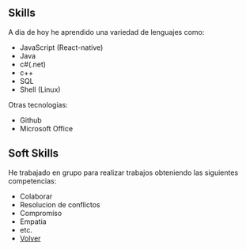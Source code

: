 ## Skills
A dia de hoy he aprendido una variedad de lenguajes como:
- JavaScript (React-native)
- Java
- c#(.net)
- c++
- SQL
- Shell (Linux)
  
Otras tecnologias:
- Github
- Microsoft Office

## Soft Skills
  He trabajado en grupo para realizar trabajos obteniendo las siguientes competencias:
  - Colaborar
  - Resolucion de conflictos
  - Compromíso
  - Empatia
  - etc.
  - [Volver](README.md)
 

